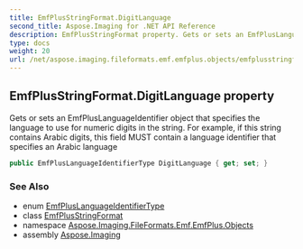 ```yaml
---
title: EmfPlusStringFormat.DigitLanguage
second_title: Aspose.Imaging for .NET API Reference
description: EmfPlusStringFormat property. Gets or sets an EmfPlusLanguageIdentifier object that specifies the language to use for numeric digits in the string. For example if this string contains Arabic digits this field MUST contain a language identifier that specifies an Arabic language
type: docs
weight: 20
url: /net/aspose.imaging.fileformats.emf.emfplus.objects/emfplusstringformat/digitlanguage/
---
```

## EmfPlusStringFormat.DigitLanguage property

Gets or sets an EmfPlusLanguageIdentifier object that specifies the language to use for numeric digits in the string. For example, if this string contains Arabic digits, this field MUST contain a language identifier that specifies an Arabic language

```csharp
public EmfPlusLanguageIdentifierType DigitLanguage { get; set; }
```

### See Also

* enum [EmfPlusLanguageIdentifierType](../../../aspose.imaging.fileformats.emf.emfplus.consts/emfpluslanguageidentifiertype/)
* class [EmfPlusStringFormat](../)
* namespace [Aspose.Imaging.FileFormats.Emf.EmfPlus.Objects](../../emfplusstringformat/)
* assembly [Aspose.Imaging](../../../)


